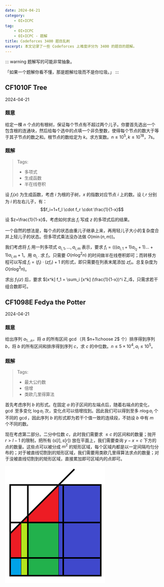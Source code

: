 ```yaml
---
date: 2024-04-21
category:
    - OI×ICPC
tag:
    - OI×ICPC
    - OI×ICPC - 题解
title: Codeforces 3400 题目乱刷
excerpt: 本文记录了一些 Codeforces 上难度评分为 3400 的题目的题解。
---
```


::: warning
题解写的可能非常抽象。

「如果一个题解你看不懂，那是题解垃圾而不是你垃圾。」
:::

## CF1010F Tree
2024-04-21

### 题意
给定一棵 $n$ 个点的有根树，保证每个节点有不超过两个儿子。你要首先选出一个包含根的连通块，然后给每个选中的点填一个非负整数，使得每个节点的数大于等于其子节点的数之和。根节点的数给定为 $k$。求方案数。$n\leq 10^5, k\leq 10^18$，7s。

### 题解
> Tags:
> - 多项式
> - 生成函数
> - 半在线卷积

设 $f_i(x)$ 为生成函数，考虑 $i$ 为根的子树，$x$ 的指数对应节点 $i$ 上的数。设 $l,r$ 分别为 $i$ 的左右儿子，有：
$$f_i=1+f_l \cdot f_r \cdot \frac{1}{1-x}$$

设 $z=\frac{1}{1-x}$，考虑如何求出 $f_i$ 写成 $z$ 的多项式后的结果。

一个自然的想法是，每个点的状态由重儿子继承上来，再用轻儿子大小的复杂度合并上轻儿子的状态。但多项式乘法没办法做 $O(\min(n,m))$。

我们考虑将 $f_i$ 用一列多项式 $a_{i,1}, \dots, a_{i,m}$ 表示，要求 $f_i = (((a_{i,1}+1)a_{i_2}+1)\dots +1)a_{i,m}+1$。用 $a_{i, \cdot}$ 求 $f_i$，只需要 $O(n \log^2 n)$ 的时间做半在线卷积即可；而转移方程可以写成 $f_i = (f_l) \cdot (z f_r) +1$ 的形式，即只需要在列表末尾添加 $z f_r$。总复杂度为 $O(n \log^3 n)$。

求出 $f_1(z)$ 后，要求 $[x^k] f_1 = \sum_i [x^k] (\frac{1}{1-x})^i Z_i$，只需求若干组合数即可。

## CF1098E Fedya the Potter
2024-04-21

### 题意
给出序列 $a_{1 \dots n}$，将 $a$ 的所有区间 $\gcd$（共 $n+1\choose 2$ 个）排序得到序列 $b$，将 $b$ 的所有区间和排序得到序列 $c$，求 $c$ 的中位数。$n\leq 5\times 10^4, a_i\leq 10^5$。

### 题解
> Tags:
> - 最大公约数
> - 倍增
> - 类欧几里得算法

首先考虑序列 $b$ 的形式。在固定 $a$ 的子区间的左端点后，随着右端点的变化，$\gcd$ 至多变化 $\log a_i$ 次，变化点可以倍增找到。因此我们可以得到至多 $n \log a_i$ 个不同的 $\gcd$，因此序列 $b$ 的形式即为若干个值一致的连续段，不妨设 $b$ 中有 $m$ 个不同的数。

现在考虑第二部分。二分中位数 $c$，此时我们需要求 $\leq c$ 的区间和的数量；抛开 $r>l-1$ 的限制，把所有 $(s[l], s[r])$ 放在平面上，我们需要查询 $y-x=c$ 下方的点的数量。这些点可以被分成 $m^2$ 的矩形区域，每个区域内都是以一定间隔均匀分布的；对于被直线切割到的矩形区域，我们需要用类欧几里得算法求点的数量；对于没被直线切割到的矩形区域，直接累加即可区域内的点即可。

![示意图](/assets/images/sol_CF3400/CF1098E.png)
